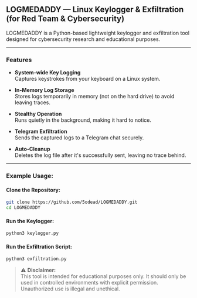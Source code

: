 
##  LOGMEDADDY — Linux Keylogger & Exfiltration (for Red Team & Cybersecurity)


LOGMEDADDY is a Python-based lightweight keylogger and exfiltration tool designed for cybersecurity research and educational purposes.

---

###  Features

-  **System-wide Key Logging**  
Captures keystrokes from your keyboard on a Linux system.

-  **In-Memory Log Storage**  
Stores logs temporarily in memory (not on the hard drive) to avoid leaving traces.

-  **Stealthy Operation**  
Runs quietly in the background, making it hard to notice.

-  **Telegram Exfiltration**  
Sends the captured logs to a Telegram chat securely.

-  **Auto-Cleanup**  
Deletes the log file after it's successfully sent, leaving no trace behind.


---


###  Example Usage:

#### **Clone the Repository:**

```bash
git clone https://github.com/5odead/LOGMEDADDY.git
cd LOGMEDADDY
```
#### **Run the Keylogger:**
```bash
python3 keylogger.py
```
#### **Run the Exfiltration Script:**
```bash
python3 exfiltration.py
```

> ⚠️ **Disclaimer:**  
This tool is intended for educational purposes only. It should only be used in controlled environments with explicit permission. Unauthorized use is illegal and unethical.



